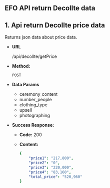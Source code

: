 ## **EFO API return Decollte data**
## 1. Api return Decollte price data
Returns json data about price data.

- **URL**

  /api/decollte/getPrice

- **Method:**

  `POST`

- **Data Params**
  + ceremony_content
  + number_people
  + clothing_type
  + upsell
  + photographing

- **Success Response:**

  - **Code:** 200
  - **Content:** 

    ```yaml
    {
        "price1": "217,800",
        "price2": "0",
        "price3": "220,000",
        "price4": "83,160",
        "total_price": "520,960"
    }
